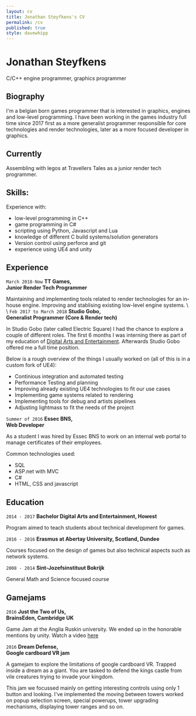 ```yaml
---
layout: cv
title: Jonathan Steyfkens's CV
permalink: /cv
published: true
style: davewhipp
---
```

# Jonathan Steyfkens
C/C++ engine programmer, graphics programmer

## Biography
I'm a belgian born games programmer that is interested in graphics, engines and low-level programming. I have been working in the games industry full time since 2017 first as a more generalist programmer responsible for core technologies and render technologies, later as a more focused developer in graphics.

## Currently
Assembling with legos at Travellers Tales as a junior render tech programmer.

## Skills:
Experience with:
   * low-level programming in C++
   * game programming in C#
   * scripting using Python, Javascript and Lua
   * knowledge of different C build systems/solution generators 
   * Version control using perforce and git
   * experience using UE4 and unity


## Experience
`March 2018-Now`
__TT Games,__   
__Junior Render Tech Programmer__  

Maintaining and implementing tools related to render technologies for an in-house engine. Improving 
and stablising existing low-level engine systems. 
\\
\\
`Feb 2017 to March 2018`
__Studio Gobo,__  
__Generalist Programmer (Core & Render tech)__  

In Studio Gobo (later called Electric Square) I had the chance to explore a couple of different roles. 
The first 6 months I was interning there as part of my education of [Digital Arts and Entertainment](http://www.digitalartsandentertainment.be/). 
Afterwards Studio Gobo offered me a full time position.

Below is a rough overview of the things I usually worked on (all of this is in a custom fork of UE4):
- Continious integration and automated testing
- Performance Testing and planning
- Improving already existing UE4 technologies to fit our use cases
- Implementing game systems related to rendering
- Implementing tools for debug and artists pipelines 
- Adjusting lightmass to fit the needs of the project

`Summer of 2016`
__Essec BNS,__  
__Web Developer__  

As a student I was hired by Essec BNS to work on an internal web portal to manage certificates of their employees. 

Common technologies used:
* SQL
* ASP.net with MVC
* C#
* HTML, CSS and javascript


## Education 
`2014 - 2017`
__Bachelor Digital Arts and Entertainment, Howest__  

Program aimed to teach students about technical development for games. 

`2016 - 2016` 
__Erasmus at Abertay University, Scotland, Dundee__   

Courses focused on the design of games but also technical aspects such as network systems. 

`2008 - 2014`
__Sint-Jozefsinstituut Bokrijk__  

General Math and Science focused course 

## Gamejams
`2016`
__Just the Two of Us,__  
__BrainsEden, Cambridge UK__  

Game Jam at the Anglia Ruskin university. We ended up in the honorable mentions by unity. Watch a video [here](https://player.vimeo.com/video/172655280)

`2016`
__Dream Defense,__  
__Google cardboard VR jam__

A gamejam to explore the limitations of google cardboard VR. Trapped inside a dream as a giant. You are tasked to defend the kings castle from vile creatures trying to invade your kingdom.

This jam we focussed mainly on getting interesting controls using only 1 button and looking. I've implemented the moving between towers worked on popup selection screen, special powerups, tower upgrading mechanisms, displaying tower ranges and so on. 

